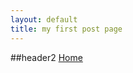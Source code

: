```yaml
---
layout: default
title: my first post page
---
```


##header2
[Home](https://zzunstu.github.io/Test)
